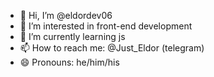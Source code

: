 - 👋 Hi, I’m @eldordev06
- 👀 I’m interested in front-end development
- 🌱 I’m currently learning js
- 📫 How to reach me: @Just_Eldor (telegram)
- 😄 Pronouns: he/him/his

<!---
eldordev06/eldordev06 is a ✨ special ✨ repository because its `README.md` (this file) appears on your GitHub profile.
You can click the Preview link to take a look at your changes.
--->
